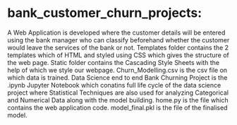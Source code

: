 # bank_customer_churn_projects:
A Web Application is developed where the customer details will be entered using the bank manager who can classify beforehand whether the customer would leave the services of the bank or not. 
Templates folder contains the 2 templates which of HTML and styled using CSS which gives the structure of the web page.
Static folder contains the Cascading Style Sheets with the help of which we style our webpage.
Churn_Modelling.csv is the csv file on which data is trained.
Data Science end to end Bank Churning Project is the .ipynb Jupyter Notebook which conatins full life cycle of the data science project where Statistical Techniques are also used for analyzing Categorical and Numerical Data along with the model building.
home.py is the file which contains the web application code.
model_final.pkl is the file of the finalised model.

